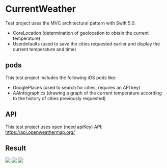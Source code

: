 # CurrentWeather
Test project uses the MVС architectural pattern with Swift 5.0.
  - CoreLocation (determination of geolocation to obtain the current temperature)
  - Userdefaults (used to save the cities requested earlier and display the current temperature and time)
## pods
This test project includes the following iOS pods like:
  - GooglePlaces (used to search for cities, requires an API key)
  - AAInfographics (drawing a graph of the current temperature according to the history of cities previously requested)
## API
This test project uses open (need apiKey) API: https://api.openweathermap.org/

## Result

<img src="https://raw.githubusercontent.com/rusellkhx/Images/main/CurrencyWeatherForCity2.png"/>
<img src="https://raw.githubusercontent.com/rusellkhx/Images/main/HistoryWeatherForCity.png"/>
<img src="https://raw.githubusercontent.com/rusellkhx/Images/main/HistoryCurrencyWeatherForCity_funcDelete.png"/>



